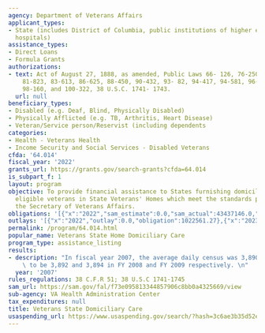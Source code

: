 ```yaml
---
agency: Department of Veterans Affairs
applicant_types:
- State (includes District of Columbia, public institutions of higher education and
  hospitals)
assistance_types:
- Direct Loans
- Formula Grants
authorizations:
- text: Act of August 27, 1888, as amended, Public Laws 66- 126, 76-250, 78-202, 80-531,
    81-823, 83-613, 86-625, 88-450, 90-432, 93- 82, 94-417, 94-581, 96-151, 97-251,
    98-160, and 100-322, 38 U.S.C. 1741- 1743.
  url: null
beneficiary_types:
- Disabled (e.g. Deaf, Blind, Physically Disabled)
- Physically Afflicted (e.g. TB, Arthritis, Heart Disease)
- Veteran/Service person/Reservist (including dependents
categories:
- Health - Veterans Health
- Income Security and Social Services - Disabled Veterans
cfda: '64.014'
fiscal_year: '2022'
grants_url: https://grants.gov/search-grants?cfda=64.014
is_subpart_f: 1
layout: program
objective: To provide financial assistance to States furnishing domiciliary care to
  eligible veterans in State Veterans' Homes which meet the standards prescribed by
  the Secretary of Veterans Affairs.
obligations: '[{"x":"2022","sam_estimate":0.0,"sam_actual":43437146.0,"usa_spending_actual":43500489.47},{"x":"2023","sam_estimate":49095000.0,"sam_actual":0.0,"usa_spending_actual":45887017.03},{"x":"2024","sam_estimate":55402000.0,"sam_actual":0.0,"usa_spending_actual":43436945.17}]'
outlays: '[{"x":"2022","outlay":0.0,"obligation":1022561.27},{"x":"2023","outlay":0.0,"obligation":0.0},{"x":"2024","outlay":0.0,"obligation":0.0}]'
permalink: /program/64.014.html
popular_name: Veterans State Home Domiciliary Care
program_type: assistance_listing
results:
- description: "In fiscal year 2007, the average daily census was 3,890 and is projected\
    \ to be 3,892 and 3,894 in FY 2008 and FY 2009 respectively. \n"
  year: '2007'
rules_regulations: 38 C.F.R 51; 38 U.S.C 1741-1745
sam_url: https://sam.gov/fal/f73e095813344857906c8bb0a4325669/view
sub-agency: VA Health Administration Center
tax_expenditures: null
title: Veterans State Domiciliary Care
usaspending_url: https://www.usaspending.gov/search/?hash=3c6ae3b35d52ecb7dd2484b4182ee399
---
```

